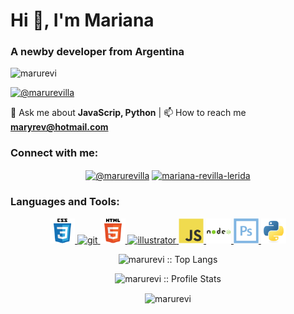 <h1 align="left">Hi 👋, I'm Mariana</h1>
<h3 align="left">A newby developer from Argentina</h3>

<p align="left"> <img src="https://komarev.com/ghpvc/?username=marurevi&label=Profile%20views&color=0e75b6&style=flat" alt="marurevi" /> </p>  <p align="left"> <a href="https://twitter.com/@marurevilla" target="blank"><img src="https://img.shields.io/twitter/follow/@marurevilla?logo=twitter&style=for-the-badge" alt="@marurevilla" /></a> </p>

💬 Ask me about **JavaScrip, Python**  |  📫 How to reach me **maryrev@hotmail.com**

<h3 align="left">Connect with me:</h3>
<p align="center">
<a href="https://twitter.com/@marurevilla" target="blank"><img align="center" src="https://raw.githubusercontent.com/rahuldkjain/github-profile-readme-generator/master/src/images/icons/Social/twitter.svg" alt="@marurevilla" height="30" width="40" /></a>
<a href="https://www.linkedin.com/in/mariana-revilla-lerida/" target="blank"><img align="center" src="https://raw.githubusercontent.com/rahuldkjain/github-profile-readme-generator/master/src/images/icons/Social/linked-in-alt.svg" alt="mariana-revilla-lerida" height="30" width="40" /></a>
</p>

<h3 align="left">Languages and Tools:</h3>
<p align="center"> <a href="https://www.w3schools.com/css/" target="_blank" rel="noreferrer"> <img src="https://raw.githubusercontent.com/devicons/devicon/master/icons/css3/css3-original-wordmark.svg" alt="css3" width="40" height="40"/> </a> <a href="https://git-scm.com/" target="_blank" rel="noreferrer"> <img src="https://www.vectorlogo.zone/logos/git-scm/git-scm-icon.svg" alt="git" width="40" height="40"/> </a> <a href="https://www.w3.org/html/" target="_blank" rel="noreferrer"> <img src="https://raw.githubusercontent.com/devicons/devicon/master/icons/html5/html5-original-wordmark.svg" alt="html5" width="40" height="40"/> </a> <a href="https://www.adobe.com/in/products/illustrator.html" target="_blank" rel="noreferrer"> <img src="https://www.vectorlogo.zone/logos/adobe_illustrator/adobe_illustrator-icon.svg" alt="illustrator" width="40" height="40"/> </a> <a href="https://developer.mozilla.org/en-US/docs/Web/JavaScript" target="_blank" rel="noreferrer"> <img src="https://raw.githubusercontent.com/devicons/devicon/master/icons/javascript/javascript-original.svg" alt="javascript" width="40" height="40"/> </a> <a href="https://nodejs.org" target="_blank" rel="noreferrer"> <img src="https://raw.githubusercontent.com/devicons/devicon/master/icons/nodejs/nodejs-original-wordmark.svg" alt="nodejs" width="40" height="40"/> </a> <a href="https://www.photoshop.com/en" target="_blank" rel="noreferrer"> <img src="https://raw.githubusercontent.com/devicons/devicon/master/icons/photoshop/photoshop-line.svg" alt="photoshop" width="40" height="40"/> </a> <a href="https://www.python.org" target="_blank" rel="noreferrer"> <img src="https://raw.githubusercontent.com/devicons/devicon/master/icons/python/python-original.svg" alt="python" width="40" height="40"/> </a> </p>

<p align="center"><img src="https://github-readme-stats.vercel.app/api/top-langs/?username=marurevi&langs_count=10&theme=tokyonight&layout=compact" alt="marurevi :: Top Langs" /></p>

<p align="center"><img src="https://github-readme-stats.vercel.app/api?username=marurevi&show_icons=true&theme=synthwave" alt="marurevi :: Profile Stats" /></p>

<p align="center"><img align="center" src="https://github-readme-streak-stats.herokuapp.com/?user=marurevi&" alt="marurevi" /></p>
